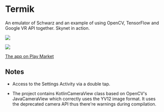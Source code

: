 # Termik

An emulator of Schwarz and an example of using OpenCV, TensorFlow and Google VR API together. Skynet in action.

[![](http://mishurov.co.uk/images/github/termik/Screenshot1.png)](https://play.google.com/store/apps/details?id=uk.co.mishurov.termik2)

[![](http://mishurov.co.uk/images/github/termik/Screenshot3.png)](https://play.google.com/store/apps/details?id=uk.co.mishurov.termik2)

[The app on Play Market](https://play.google.com/store/apps/details?id=uk.co.mishurov.termik2)

## Notes
* Access to the Settings Activity via a double tap.

* The project contains KotlinCameraView class based on OpenCV's JavaCameraView which correctly uses the YV12 image format. It uses the deprecated camera API thus there're warnings during compilation.


